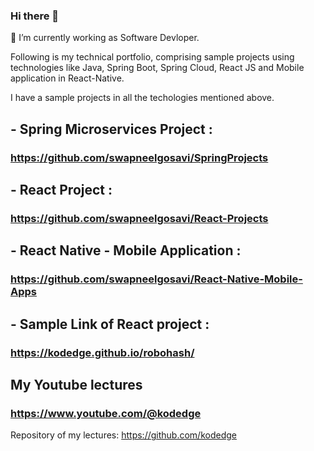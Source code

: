 ### Hi there 👋

 🔭 I’m currently working as Software Devloper.
 
 Following is my technical portfolio, comprising sample projects using 
 technologies like Java, Spring Boot,  Spring Cloud, React JS and Mobile application in React-Native.

 I have a sample projects in all the techologies mentioned above.

## - Spring Microservices Project :
### https://github.com/swapneelgosavi/SpringProjects

## - React Project :
### https://github.com/swapneelgosavi/React-Projects

## - React Native - Mobile Application :
### https://github.com/swapneelgosavi/React-Native-Mobile-Apps

## - Sample Link of React project :

### https://kodedge.github.io/robohash/

## My Youtube lectures
### https://www.youtube.com/@kodedge


Repository of my lectures:
https://github.com/kodedge








